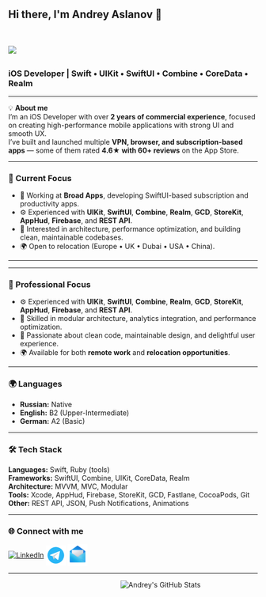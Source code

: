 ## Hi there, I'm Andrey Aslanov 👋  

<h1 align="left">
  <a href="https://git.io/typing-svg">
    <img src="https://readme-typing-svg.herokuapp.com/?lines=Nice+to+meet+you!👋;I'm+iOS+Developer🚀;&center=false&size=30">
  </a>
</h1>

<h3 align="left">iOS Developer | Swift • UIKit • SwiftUI • Combine • CoreData • Realm</h3>

---

<div align="left">

💡 **About me**  
I’m an iOS Developer with over **2 years of commercial experience**, focused on creating high-performance mobile applications with strong UI and smooth UX.  
I’ve built and launched multiple **VPN, browser, and subscription-based apps** — some of them rated **4.6★ with 60+ reviews** on the App Store.  

---

### 🧠 Current Focus
- 💼 Working at **Broad Apps**, developing SwiftUI-based subscription and productivity apps.  
- ⚙️ Experienced with **UIKit**, **SwiftUI**, **Combine**, **Realm**, **GCD**, **StoreKit**, **AppHud**, **Firebase**, and **REST API**.  
- 🚀 Interested in architecture, performance optimization, and building clean, maintainable codebases.  
- 🌍 Open to relocation (Europe • UK • Dubai • USA • China).

---

---

### 🧠 Professional Focus
- ⚙️ Experienced with **UIKit**, **SwiftUI**, **Combine**, **Realm**, **GCD**, **StoreKit**, **AppHud**, **Firebase**, and **REST API**.  
- 🧩 Skilled in modular architecture, analytics integration, and performance optimization.  
- 🚀 Passionate about clean code, maintainable design, and delightful user experience.  
- 🌍 Available for both **remote work** and **relocation opportunities**.

---

### 🌍 Languages
- **Russian:** Native  
- **English:** B2 (Upper-Intermediate)
- **German:** A2 (Basic)

---

### 🛠 Tech Stack

**Languages:** Swift, Ruby (tools)  
**Frameworks:** SwiftUI, Combine, UIKit, CoreData, Realm  
**Architecture:** MVVM, MVC, Modular  
**Tools:** Xcode, AppHud, Firebase, StoreKit, GCD, Fastlane, CocoaPods, Git  
**Other:** REST API, JSON, Push Notifications, Animations  

---

### 🌐 Connect with me

<p align="left">
  <a href="https://www.linkedin.com/in/andrey-aslanov/" target="_blank"><img align="center" src="https://img.icons8.com/fluent/48/000000/linkedin.png" alt="LinkedIn" height="40" width="40" /></a>
  <a href="https://t.me/andrew_aslanov" target="_blank"><img align="center" src="https://raw.githubusercontent.com/AndreyAslanov/AndreyAslanov/main/Assets/Telegram-logo.png" alt="Telegram" height="40" width="40" /></a>
  <a href="mailto:an.aslanov98@gmail.com" target="_blank"><img align="center" src="https://raw.githubusercontent.com/AndreyAslanov/AndreyAslanov/main/Assets/Mail-logo.png" alt="Email" height="45" width="40" /></a>
</p>

---

<p align="left">
  <a href="https://github.com/AndreyAslanov">
    <img width="55%" align="right" alt="Andrey's GitHub Stats" src="https://github-readme-stats.vercel.app/api?username=AndreyAslanov&show_icons=true&hide_border=true" />
  </a>
</p>

</div>

